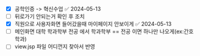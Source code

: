- [x] 공학인증 -> 혁신수업 ✅ 2024-05-13
- [ ] 뒤로가기 안되는거 확인 후 조치
- [x] 직원으로 사용자화면 들어갔을때 마이페이지 안보이게 ✅ 2024-05-13
- [ ] 메인화면 대학 학과학부 전공 에서 학과학부 == 전공 이면 하나만 나오게(ex:간호학과)
- [ ] view.jsp 파일 어디껀지 찾아서 반영